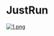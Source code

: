 # JustRun

[![1.png](https://i.postimg.cc/G2Js0LYb/1.png)](https://postimg.cc/phrdztqS)     




































